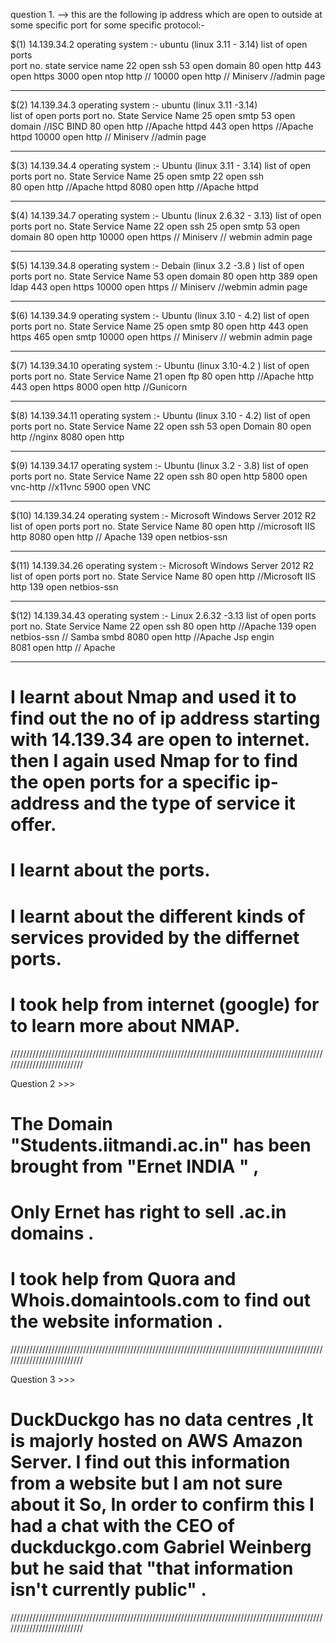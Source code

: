 
question 1. -->
    this are the following ip address which are open to outside at some specific port for some specific protocol:-

   $(1) 14.139.34.2      operating system :-  ubuntu (linux 3.11 - 3.14)
              list of open ports       
                     port no.           state        service name 
                       22                open           ssh
                       53                open           domain
                       80                open           http
                       443               open           https
                       3000              open           ntop http  // 
                       10000             open           http   // Miniserv  //admin page
                       
   ---------------------------------------------------------------------------------------------------------------                    

   $(2)  14.139.34.3      operating system :-  ubuntu  (linux 3.11 -3.14)                    
              list of open ports
                     port no.            State        Service Name
                       25                open           smtp
                       53                open           domain   //ISC BIND
                       80                open           http     //Apache httpd
                       443               open           https    //Apache httpd
                       10000             open           http   // Miniserv  //admin page
                    
   ---------------------------------------------------------------------------------------------------------------                    

  $(3)   14.139.34.4     operating system :-   Ubuntu  (linux 3.11 - 3.14)
         list of open ports
                  port no.            State        Service Name
                       25                open           smtp
                       22                open           ssh   
                       80                open           http     //Apache httpd
                       8080              open           http    //Apache httpd
                    
   ---------------------------------------------------------------------------------------------------------------                    
                   
  $(4)   14.139.34.7    operating system  :-   Ubuntu  (linux 2.6.32 - 3.13)
         list of open ports
                  port no.            State        Service Name
                       22               open          ssh
                       25               open          smtp
                       53               open          domain
                       80               open          http
                       10000            open          https  // Miniserv  // webmin admin page
                    
   ---------------------------------------------------------------------------------------------------------------                    

  $(5)   14.139.34.8    operating system  :-  Debain   (linux 3.2 -3.8 )
         list of open ports 
                port no.              State       Service Name
                     53                 open         domain
                     80                 open         http
                     389                open         ldap
                     443                open         https
                     10000              open         https // Miniserv //webmin admin page
                    
   ---------------------------------------------------------------------------------------------------------------                    

  $(6)   14.139.34.9   operating system  :- Ubuntu  (linux 3.10 - 4.2)
         list of open ports
                port no.             State       Service Name
                   25                 open           smtp
                   80                 open           http
                   443                open           https
                   465                open           smtp 
                   10000              open           https  // Miniserv // webmin admin page
                    
   ---------------------------------------------------------------------------------------------------------------                    

  $(7)    14.139.34.10   operating system   :- Ubuntu (linux 3.10-4.2 )
       list of open ports
                port no.             State       Service Name
                   21                  open           ftp
                   80                  open           http //Apache http
                   443                 open           https
                   8000                open           http  //Gunicorn 
                    
   ---------------------------------------------------------------------------------------------------------------                    
   $(8)   14.139.34.11   operating system   :- Ubuntu (linux 3.10 - 4.2)
      list of open ports
                 port no.             State       Service Name
                   22                 open         ssh
                   53                 open         Domain 
                   80                 open         http  //nginx 
                   8080               open         http
                    
   ---------------------------------------------------------------------------------------------------------------                    

   $(9)   14.139.34.17    operating system  :- Ubuntu (linux 3.2 - 3.8)
         list of open ports
                  port no.             State       Service Name
                    22                  open         ssh
                    80                  open         http
                    5800                open         vnc-http  //x11vnc
                    5900                open         VNC          
                    
   ---------------------------------------------------------------------------------------------------------------                    

   $(10)   14.139.34.24    operating system   :- Microsoft Windows Server 2012  R2
         list of open ports
                   port no.             State       Service Name
                     80                  open          http    //microsoft IIS http
                     8080                open          http   // Apache
                     139                 open          netbios-ssn
                    
   ---------------------------------------------------------------------------------------------------------------                    

   $(11)   14.139.34.26   operating system :- Microsoft Windows Server 2012 R2
        list of open ports
                    port no.             State       Service Name
                      80                   open         http  //Microsoft IIS http
                      139                  open         netbios-ssn
                    
   ---------------------------------------------------------------------------------------------------------------                    

   $(12)   14.139.34.43     operating system :- Linux 2.6.32 -3.13
         list of open ports
                     port no.             State       Service Name
                       22                  open          ssh
                       80                  open          http //Apache
                       139                 open          netbios-ssn // Samba smbd
                       8080                open          http     //Apache Jsp engin  
                       8081                open          http     // Apache
                    
   ---------------------------------------------------------------------------------------------------------------                    
# I learnt about Nmap and used it to find out the no of ip address starting with 14.139.34 are open to internet. then I again used Nmap for to find the open ports for a specific ip-address and the type of service it offer.

# I learnt about the ports.
# I learnt about the different kinds of services provided by the differnet ports.
# I took help from internet (google) for to learn more about NMAP.

//////////////////////////////////////////////////////////////////////////////////////////////////////////////////////////

Question 2 >>>
  # The Domain "Students.iitmandi.ac.in" has been brought from "Ernet INDIA " , 
  # Only Ernet has right to sell .ac.in domains .
  # I took help from Quora and Whois.domaintools.com to find out the website information .
  
//////////////////////////////////////////////////////////////////////////////////////////////////////////////////////////

Question 3 >>>
  # DuckDuckgo has no data centres ,It is majorly hosted on AWS Amazon Server. I find out this information from a website but I am not sure about it So, In order to confirm this I had a chat with the CEO of duckduckgo.com Gabriel Weinberg but he said that "that information isn't currently public" .
  
//////////////////////////////////////////////////////////////////////////////////////////////////////////////////////////  
 
  
    
                                                       





  

                       
